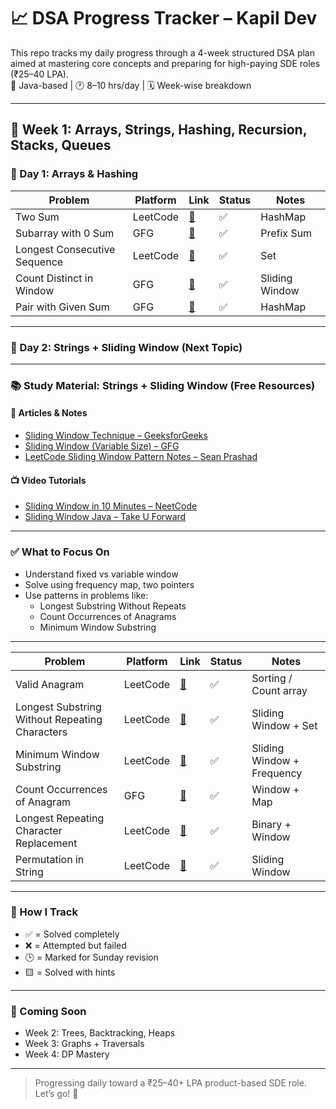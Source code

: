 # 📈 DSA Progress Tracker – Kapil Dev

This repo tracks my daily progress through a 4-week structured DSA plan aimed at mastering core concepts and preparing for high-paying SDE roles (₹25–40 LPA).  
🧠 Java-based | 🕐 8–10 hrs/day | 🗓️ Week-wise breakdown

---

## 📝 Week 1: Arrays, Strings, Hashing, Recursion, Stacks, Queues

### 🔢 Day 1: Arrays & Hashing

| Problem | Platform | Link | Status | Notes |
|---------|----------|------|--------|-------|
| Two Sum | LeetCode | [🔗](https://leetcode.com/problems/two-sum/) | ✅ | HashMap |
| Subarray with 0 Sum | GFG | [🔗](https://www.geeksforgeeks.org/find-if-there-is-a-subarray-with-0-sum/) | ✅ | Prefix Sum |
| Longest Consecutive Sequence | LeetCode | [🔗](https://leetcode.com/problems/longest-consecutive-sequence/) | ✅ | Set |
| Count Distinct in Window | GFG | [🔗](https://practice.geeksforgeeks.org/problems/count-distinct-elements-in-every-window/1) | ✅ | Sliding Window |
| Pair with Given Sum | GFG | [🔗](https://practice.geeksforgeeks.org/problems/key-pair5616/1) | ✅ | HashMap |


---

### 🧵 Day 2: Strings + Sliding Window (Next Topic)

---

### 📚 Study Material: Strings + Sliding Window (Free Resources)

#### 📘 Articles & Notes
- [Sliding Window Technique – GeeksforGeeks](https://www.geeksforgeeks.org/window-sliding-technique/)
- [Sliding Window (Variable Size) – GFG](https://www.geeksforgeeks.org/sliding-window-technique-set-2-variable-size-window/)
- [LeetCode Sliding Window Pattern Notes – Sean Prashad](https://seanprashad.com/leetcode-patterns/#sliding-window)

#### 📺 Video Tutorials
- [Sliding Window in 10 Minutes – NeetCode](https://www.youtube.com/watch?v=8DEfhzYdG6c)
- [Sliding Window Java – Take U Forward](https://www.youtube.com/watch?v=zoJB2UWhz3I)

---

### ✅ What to Focus On
- Understand fixed vs variable window
- Solve using frequency map, two pointers
- Use patterns in problems like:
  - Longest Substring Without Repeats
  - Count Occurrences of Anagrams
  - Minimum Window Substring

---



| Problem | Platform | Link | Status | Notes |
|---------|----------|------|--------|-------|
| Valid Anagram | LeetCode | [🔗](https://leetcode.com/problems/valid-anagram/) | ✅ | Sorting / Count array |
| Longest Substring Without Repeating Characters | LeetCode | [🔗](https://leetcode.com/problems/longest-substring-without-repeating-characters/) | ✅ | Sliding Window + Set |
| Minimum Window Substring | LeetCode | [🔗](https://leetcode.com/problems/minimum-window-substring/) | ✅ | Sliding Window + Frequency |
| Count Occurrences of Anagram | GFG | [🔗](https://practice.geeksforgeeks.org/problems/count-occurences-of-anagrams/0) | ✅ | Window + Map |
| Longest Repeating Character Replacement | LeetCode | [🔗](https://leetcode.com/problems/longest-repeating-character-replacement/) | ✅ | Binary + Window |
| Permutation in String | LeetCode | [🔗](https://leetcode.com/problems/permutation-in-string/) | ✅ | Sliding Window |

---

### 🧠 How I Track

- ✅ = Solved completely
- ❌ = Attempted but failed
- 🕒 = Marked for Sunday revision
- 🟨 = Solved with hints

---

### 📅 Coming Soon

- Week 2: Trees, Backtracking, Heaps
- Week 3: Graphs + Traversals
- Week 4: DP Mastery

---

> Progressing daily toward a ₹25–40+ LPA product-based SDE role. Let’s go! 🚀
